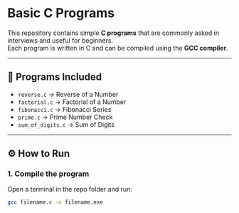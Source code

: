 # Basic C Programs

This repository contains simple **C programs** that are commonly asked in interviews and useful for beginners.  
Each program is written in C and can be compiled using the **GCC compiler**.

---

## 📂 Programs Included
- `reverse.c` → Reverse of a Number  
- `factorial.c` → Factorial of a Number  
- `fibonacci.c` → Fibonacci Series  
- `prime.c` → Prime Number Check  
- `sum_of_digits.c` → Sum of Digits  

---

## ⚙️ How to Run

### 1. Compile the program
Open a terminal in the repo folder and run:
```bash
gcc filename.c -o filename.exe
